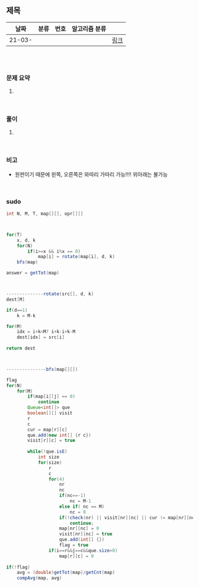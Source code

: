 ## 제목

| 날짜   | 분류 | 번호 | 알고리즘 분류 |                                          |
| ------ | ---- | ---- | ------------- | ---------------------------------------- |
| 21-03- |     |      |               | [링크](https://www.acmicpc.net/problem/) |


<br/><br/>

### 문제 요약 

1. 


<br/>

### 풀이

1. 


<br/>

### 비고

- 원판이기 때문에 왼쪽, 오른쪽은 와따리 가따리 가능!!!! 위아래는 불가능


<br/>

### sudo

```java
int N, M, T, map[][], opr[][]



for(T)
	x, d, k
	for(N)
		if(i>=x && i%x == 0)
			map[i] = rotate(map[i], d, k)
	bfs(map)

answer = getTot(map)



--------------rotate(src[], d, k)
dest[M]

if(d==1)
	k = M-k

for(M)
	idx = i+k<M? i+k:i+k-M
	dest[idx] = src[i]
	
return dest



---------------bfs(map[][])

flag
for(N)
	for(M)
		if(map[i][j] == 0) 
			continue
		Queue<int[]> que
		boolean[][] visit
		r
		c
		cur = map[r][c]
		que.add(new int[] {r c})
		visit[r][c] = true
		
		while(!que.isE)
			int size
			for(size)
				r
				c
				for(4)
					nr
					nc 
					if(nc==-1)
						nc = M-1
					else if( nc == M)
						nc = 0
					if(!check(nr) || visit[nr][nc] || cur != map[nr][nc])
						continue;
					map[nr][nc] = 0
					visit[nr][nc] = true
					que.add(int[] {})
					flag = true
				if(i==r&&j==c&&que.size>0)
					map[r][c] = 0
				
if(!flag)
	avg = (double)getTot(map)/getCnt(map)
	compAvg(map, avg)
```